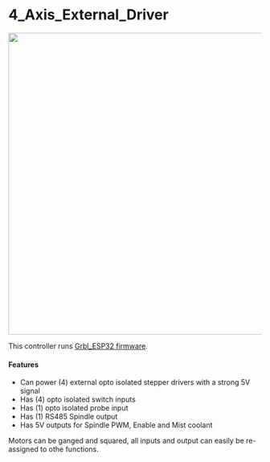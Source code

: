 # 4_Axis_External_Driver

<img src="http://www.buildlog.net/blog/wp-content/uploads/2020/08/20200818_081145.jpg" width="600">

This controller runs [Grbl_ESP32 firmware](https://github.com/bdring/Grbl_Esp32). 

#### Features

- Can power (4) external opto isolated stepper drivers with a strong 5V signal
- Has (4) opto isolated switch inputs
- Has (1) opto isolated probe input
- Has (1) RS485 Spindle output
- Has 5V outputs for Spindle PWM, Enable and Mist coolant

Motors can be ganged and squared, all inputs and output can easily be re-assigned to othe functions.
